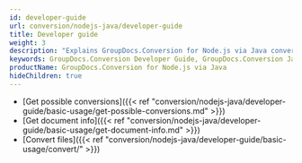```yaml
---
id: developer-guide
url: conversion/nodejs-java/developer-guide
title: Developer guide
weight: 3
description: "Explains GroupDocs.Conversion for Node.js via Java converter features and shows how to convert PDF, Word, Excel, PowerPoint documents, PNG, JPG images and other formats inside your Java applications"
keywords: GroupDocs.Conversion Developer Guide, GroupDocs.Conversion Java Developer Guide, Using GroupDocs.Conversion for Node.js via Java, GroupDocs.Conversion for Node.js via Java use cases
productName: GroupDocs.Conversion for Node.js via Java
hideChildren: true
---
```


<!-- TODO -->
* [Get possible conversions]({{< ref "conversion/nodejs-java/developer-guide/basic-usage/get-possible-conversions.md" >}})
* [Get document info]({{< ref "conversion/nodejs-java/developer-guide/basic-usage/get-document-info.md" >}})
* [Convert files]({{< ref "conversion/nodejs-java/developer-guide/basic-usage/convert/" >}})
<!-- * [Listening to conversion process events]({{< ref "conversion/java/developer-guide/advanced-usage/listening.md" >}})
* [Cache results]({{< ref "conversion/java/developer-guide/advanced-usage/caching/" >}}) -->

